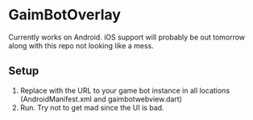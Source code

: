 # GaimBotOverlay

Currently works on Android. iOS support will probably be out tomorrow along with this repo not looking like a mess.

## Setup

1. Replace <yougamebotrurl> with the URL to your game bot instance in all locations (AndroidManifest.xml and gaimbotwebview.dart)
2. Run. Try not to get mad since the UI is bad. 